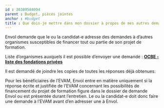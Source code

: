 ```yaml
---
id : 30389584094
parent : Budget, pièces jointes
anchor : #budget
title : Que dois-je mettre dans mon dossier à propos de mes autres demandes de bourses ?
---
```

Envol demande que le ou la candidat-e adresse des demandes à d’autres organismes susceptibles de financer tout ou partie de son projet de formation.

Liste d’organismes auxquels il est possible d’envoyer une demande : <a href="https://api.association-envol.info/rapports/download/60" target="_blank"><strong>OCBE - liste des fondations privées</strong></a>

Il est demandé de joindre les copies de toutes les réponses déjà obtenues.

Pour les bénéficiaires de l’EVAM, Envol entre en matière uniquement si la réponse écrite et 
justifiée de l’EVAM concernant les possibilités de financement du projet de formation figure dans le dossier de demande Envol ou est présentée durant l’entretien. Le ou la candidat-e doit donc faire une demande à l’EVAM avant d’en adresser une à Envol.
